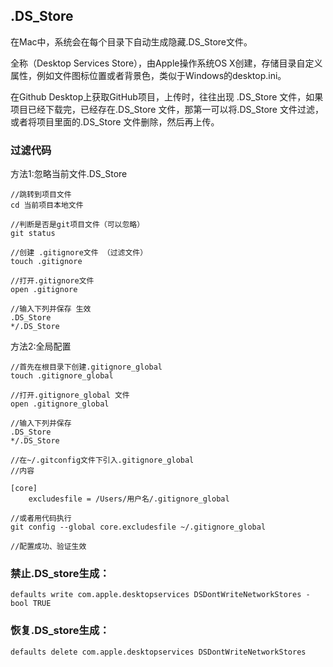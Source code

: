 ## .DS_Store

在Mac中，系统会在每个目录下自动生成隐藏.DS_Store文件。

全称（Desktop Services Store），由Apple操作系统OS X创建，存储目录自定义属性，例如文件图标位置或者背景色，类似于Windows的desktop.ini。



在Github Desktop上获取GitHub项目，上传时，往往出现 .DS_Store 文件，如果项目已经下载完，已经存在.DS_Store 文件，那第一可以将.DS_Store 文件过滤，或者将项目里面的.DS_Store 文件删除，然后再上传。



### 过滤代码

方法1:忽略当前文件.DS_Store

```
//跳转到项目文件
cd 当前项目本地文件

//判断是否是git项目文件（可以忽略）
git status

//创建 .gitignore文件 （过滤文件）
touch .gitignore

//打开.gitignore文件
open .gitignore

//输入下列并保存 生效
.DS_Store
*/.DS_Store
```



方法2:全局配置

```
//首先在根目录下创建.gitignore_global
touch .gitignore_global

//打开.gitignore_global 文件
open .gitignore_global

//输入下列并保存
.DS_Store
*/.DS_Store

//在~/.gitconfig文件下引入.gitignore_global
//内容

[core]
	excludesfile = /Users/用户名/.gitignore_global
	
//或者用代码执行
git config --global core.excludesfile ~/.gitignore_global

//配置成功、验证生效

```



### 禁止.DS_store生成：

```
defaults write com.apple.desktopservices DSDontWriteNetworkStores -bool TRUE
```

### 恢复.DS_store生成：

```
defaults delete com.apple.desktopservices DSDontWriteNetworkStores
```





